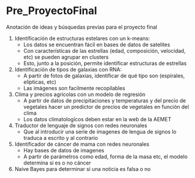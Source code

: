 # Pre_ProyectoFinal
Anotación de ideas y búsquedas previas para el proyecto final

1. Identificación de estructuras estelares con un k-means:
   - Los datos se encuentran fácil en bases de datos de satelites
   - Con características de las estrellas (edad, composición, velocidad, etc) se pueden agrupar en clusters
   - Esto, junto a la posición, permite identificar estructuras de estrellas
2. Identificación de tipos de galaxias con RNA:
   - A partir de fotos de galaxias, identificar de qué tipo son (espirales, elípticas, etc)
   - Las imágenes son facilmente recopilables
3. Clima y precios agrícolas con un modelo de regresión
   - A partir de datos de precipitaciones y temperaturas y del precio de vegetales hacer un predictor de precios de vegetales en función del clima
   - Los datos climatologicos deben estar en la web de la AEMET
4. Traductor de lenguaje de signos con redes neuronales
   - Que al introducir una serie de imagenes de lengua de signos lo traduca a escrito y al contrario
5. Identificador de cáncer de mama con redes neuronales
   - Hay bases de datos de imagenes
   - A partir de parámetros como edad, forma de la masa etc, el modelo determina si es o no cáncer
6. Naive Bayes para determinar si una noticia es falsa o no
